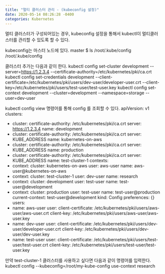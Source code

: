 ```yaml
---
title: "멀티 클러스터 관리 - (kubeconfig 설정)"
date: 2020-05-14 08:26:28 -0400
categories: Kubernetes
---
```

멀티 클러스터가 구성되어있는 경우, kubeconfig 설정을 통해서 kubectl이 멀티클러스터를 관리할 수 있도록 할 수 있다.

kubeconfig는 마스터 노드에 있다.
master $ ls /root/.kube/config
/root/.kube/config

클러스터 추가는 다음과 같이 한다.
kubectl config set-cluster development --server=https://1.2.3.4 --certificate-authority=/etc/kubernetes/pki/ca.crt
kubectl config set-credentials development --client-certificate=/etc/kubernetes/pki/users/dev-user/developer-user.crt --client-key=/etc/kubernetes/pki/users/test-user/test-user.key
kubectl config set-context development --cluster=development --namespace=storage --user=dev-user

kubectl config view 명령어를 통해 config 를 조회할 수 있다.
apiVersion: v1
clusters:
- cluster:
    certificate-authority: /etc/kubernetes/pki/ca.crt
    server: https://1.2.3.4
  name: development
- cluster:
    certificate-authority: /etc/kubernetes/pki/ca.crt
    server: KUBE_ADDRESS
  name: kubernetes-on-aws
- cluster:
    certificate-authority: /etc/kubernetes/pki/ca.crt
    server: KUBE_ADDRESS
  name: production
- cluster:
    certificate-authority: /etc/kubernetes/pki/ca.crt
    server: KUBE_ADDRESS
  name: test-cluster-1
contexts:
- context:
    cluster: kubernetes-on-aws
    user: aws-user
  name: aws-user@kubernetes-on-aws
- context:
    cluster: test-cluster-1
    user: dev-user
  name: research
- context:
    cluster: development
    user: test-user
  name: test-user@development
- context:
    cluster: production
    user: test-user
  name: test-user@production
current-context: test-user@development
kind: Config
preferences: {}
users:
- name: aws-user
  user:
    client-certificate: /etc/kubernetes/pki/users/aws-user/aws-user.crt
    client-key: /etc/kubernetes/pki/users/aws-user/aws-user.key
- name: dev-user
  user:
    client-certificate: /etc/kubernetes/pki/users/dev-user/developer-user.crt
    client-key: /etc/kubernetes/pki/users/dev-user/dev-user.key
- name: test-user
  user:
    client-certificate: /etc/kubernetes/pki/users/test-user/test-user.crt
    client-key: /etc/kubernetes/pki/users/test-user/test-user.key


만약 test-cluster-1 클러스터를 사용하고 싶다면 다음과 같이 명령어를 입력한다.
kubectl config --kubeconfig=/root/my-kube-config use-context research
